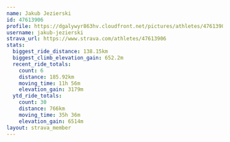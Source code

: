 ```yaml
---
name: Jakub Jezierski
id: 47613906
profile: https://dgalywyr863hv.cloudfront.net/pictures/athletes/47613906/14681924/1/large.jpg
username: jakub-jezierski
strava_url: https://www.strava.com/athletes/47613906
stats:
  biggest_ride_distance: 138.15km
  biggest_climb_elevation_gain: 652.2m
  recent_ride_totals:
    count: 6
    distance: 185.92km
    moving_time: 11h 56m
    elevation_gain: 3179m
  ytd_ride_totals:
    count: 30
    distance: 766km
    moving_time: 35h 36m
    elevation_gain: 6514m
layout: strava_member
--- 
```

